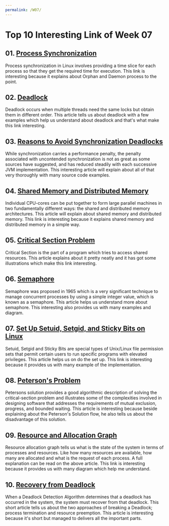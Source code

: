 ```yaml
---
permalink: /W07/
---
```


# Top 10 Interesting Link of Week 07



## 01. [Process Synchronization](https://www.tutorialspoint.com/process-synchronization-in-linux)

Process synchronization in Linux involves providing a time slice for each process so that they get the required time for execution. This link is interesting because it explains about Orphan and Daemon process to the point.



## 02. [Deadlock](https://www.tutorialspoint.com/java/java_thread_deadlock.htm)

Deadlock occurs when multiple threads need the same locks but obtain them in different order. This article tells us about deadlock with a few examples which help us understand about deadlock and that's what make this link interesting.



## 03. [Reasons to Avoid Synchronization Deadlocks](https://www.infoworld.com/article/2075692/avoid-synchronization-deadlocks.html)

While synchronization carries a performance penalty, the penalty associated with uncontended synchronization is not as great as some sources have suggested, and has reduced steadily with each successive JVM implementation. This interesting article will explain about all of that very thoroughly with many source code examples.



## 04. [Shared Memory and Distributed Memory](https://www.futurelearn.com/info/courses/supercomputing/0/steps/24028)

Individual CPU-cores can be put together to form large parallel machines in two fundamentally different ways: the shared and distributed memory architectures. This article will explain about shared memory and distributed memory. This link is interesting because it explains shared memory and distributed memory in a simple way.



## 05. [Critical Section Problem](https://www.javatpoint.com/os-critical-section-problem)

Critical Section is the part of a program which tries to access shared resources. This article explains about it pretty neatly and it has got some illustrations which make this link interesting.



## 06. [Semaphore](https://www.geeksforgeeks.org/semaphores-in-process-synchronization/)

Semaphore was proposed in 1965 which is a very significant technique to manage concurrent processes by using a simple integer value, which is known as a semaphore. This article helps us understand more about semaphore. This interesting also provides us with many examples and diagram.



## 07. [Set Up Setuid, Setgid, and Sticky Bits on Linux](https://www.liquidweb.com/kb/how-do-i-set-up-setuid-setgid-and-sticky-bits-on-linux/)

Setuid, Setgid and Sticky Bits are special types of Unix/Linux file permission sets that permit certain users to run specific programs with elevated privileges. This article helps us on do the set up. This link is interesting because it provides us with many example of the implementation.



## 08. [Peterson's Problem](https://www.tutorialspoint.com/peterson-s-problem)

Petersons solution provides a good algorithmic description of solving the critical-section problem and illustrates some of the complexities involved in designing software that addresses the requirements of mutual exclusion, progress, and bounded waiting. This article is interesting because beside explaining about the Peterson's Solution flow, he also tells us about the disadvantage of  this solution.



## 09. [Resource and Allocation Graph](https://www.geeksforgeeks.org/resource-allocation-graph-rag-in-operating-system/)

Resource allocation graph tells us what is the state of the system in terms of processes and resources. Like how many resources are available, how many are allocated and what is the request of each process. A full explanation can be read on the above article. This link is interesting because it provides us with many diagram which help me understand.



## 10. [Recovery from Deadlock](https://www.geeksforgeeks.org/recovery-from-deadlock-in-operating-system/)

When a Deadlock Detection Algorithm determines that a deadlock has occurred in the system, the system must recover from that deadlock. This short article tells us about the two approaches of breaking a Deadlock;  process termination and resource preemption. This article is interesting because it's short but managed to delivers all the important parts.


